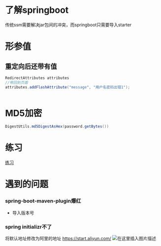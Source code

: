 # 了解springboot

传统ssm需要解决jar包间的冲突，而springboot只需要导入starter



# 形参值

## 重定向后还带有值

```java
RedirectAttributes attributes
//带回到页面
attributes.addFlashAttribute("message", "用户名密码出错1");
    
```

# MD5加密

```java
DigestUtils.md5DigestAsHex(password.getBytes())
```



# 练习

[练习](D:\IdeaProjects\springboot)

# 遇到的问题

### spring-boot-maven-plugin爆红

- 导入版本号

### spring initializr不了

将默认地址修改为阿里的地址
https://start.aliyun.com/
![在这里插入图片描述](https://img-blog.csdnimg.cn/20210325074625203.jpg?x-oss-process=image/watermark,type_ZmFuZ3poZW5naGVpdGk,shadow_10,text_aHR0cHM6Ly9ibG9nLmNzZG4ubmV0L3dlaXhpbl80Mzg5MTU3Mw==,size_16,color_FFFFFF,t_70#pic_center)

